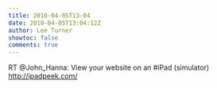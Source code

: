 ```yaml
---
title: 2010-04-05T13-04
date: 2010-04-05T13:04:12Z
author: Lee Turner
showtoc: false
comments: true
---
```


RT @John_Hanna: View your website on an #iPad (simulator) http://ipadpeek.com/

